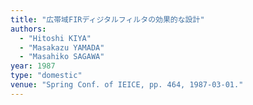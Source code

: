 ```yaml
---
title: "広帯域FIRディジタルフィルタの効果的な設計"
authors:
  - "Hitoshi KIYA"
  - "Masakazu YAMADA"
  - "Masahiko SAGAWA"
year: 1987
type: "domestic"
venue: "Spring Conf. of IEICE, pp. 464, 1987-03-01."
---
```

